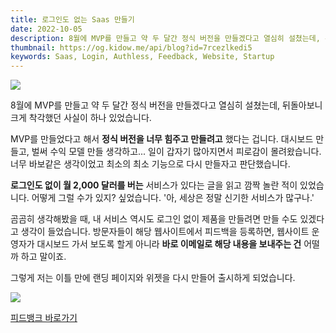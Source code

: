 ```yaml
---
title: 로그인도 없는 Saas 만들기
date: 2022-10-05
description: 8월에 MVP를 만들고 약 두 달간 정식 버전을 만들겠다고 열심히 설쳤는데, 뒤돌아보니 크게 착각했던 사실이 하나 있었습니다.
thumbnail: https://og.kidow.me/api/blog?id=7rcezlkedi5
keywords: Saas, Login, Authless, Feedback, Website, Startup
---
```


![](/feedbank.png)

8월에 MVP를 만들고 약 두 달간 정식 버전을 만들겠다고 열심히 설쳤는데, 뒤돌아보니 크게 착각했던 사실이 하나 있었습니다.

MVP를 만들었다고 해서 **정식 버전을 너무 힘주고 만들려고** 했다는 겁니다. 대시보드 만들고, 벌써 수익 모델 만들 생각하고... 일이 갑자기 많아지면서 피로감이 몰려왔습니다. 너무 바보같은 생각이었고 최소의 최소 기능으로 다시 만들자고 판단했습니다.

**로그인도 없이 월 2,000 달러를 버는** 서비스가 있다는 글을 읽고 깜짝 놀란 적이 있었습니다. 어떻게 그럴 수가 있지? 싶었습니다. '아, 세상은 정말 신기한 서비스가 많구나.'

곰곰히 생각해봤을 때, 내 서비스 역시도 로그인 없이 제품을 만들려면 만들 수도 있겠다고 생각이 들었습니다. 방문자들이 해당 웹사이트에서 피드백을 등록하면, 웹사이트 운영자가 대시보드 가서 보도록 할게 아니라 **바로 이메일로 해당 내용을 보내주는 건** 어떨까 하고 말이죠.

그렇게 저는 이틀 만에 랜딩 페이지와 위젯을 다시 만들어 출시하게 되었습니다.

![](/no-login.png)

[피드뱅크 바로가기](https://feedbank.app)
